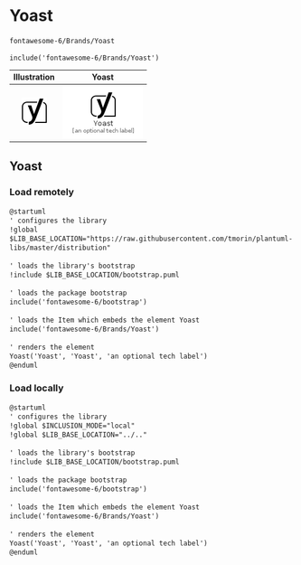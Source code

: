 # Yoast


```text
fontawesome-6/Brands/Yoast
```

```text
include('fontawesome-6/Brands/Yoast')
```



| Illustration | Yoast |
| :---: | :---: |
| ![illustration for Illustration](../../fontawesome-6/Brands/Yoast.png) | ![illustration for Yoast](../../fontawesome-6/Brands/Yoast.Local.png) |




## Yoast

### Load remotely
```plantuml
@startuml
' configures the library
!global $LIB_BASE_LOCATION="https://raw.githubusercontent.com/tmorin/plantuml-libs/master/distribution"

' loads the library's bootstrap
!include $LIB_BASE_LOCATION/bootstrap.puml

' loads the package bootstrap
include('fontawesome-6/bootstrap')

' loads the Item which embeds the element Yoast
include('fontawesome-6/Brands/Yoast')

' renders the element
Yoast('Yoast', 'Yoast', 'an optional tech label')
@enduml
```

### Load locally
```plantuml
@startuml
' configures the library
!global $INCLUSION_MODE="local"
!global $LIB_BASE_LOCATION="../.."

' loads the library's bootstrap
!include $LIB_BASE_LOCATION/bootstrap.puml

' loads the package bootstrap
include('fontawesome-6/bootstrap')

' loads the Item which embeds the element Yoast
include('fontawesome-6/Brands/Yoast')

' renders the element
Yoast('Yoast', 'Yoast', 'an optional tech label')
@enduml
```

